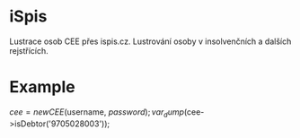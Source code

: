 iSpis
=====
Lustrace osob CEE přes ispis.cz. Lustrování osoby v insolvenčních a dalších rejstřících.

Example
=======

$cee = new CEE($username, $password);
var_dump($cee->isDebtor('9705028003'));
